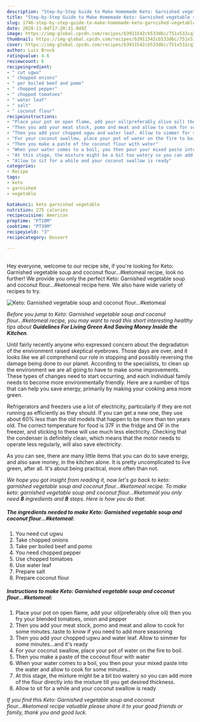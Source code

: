 ```yaml
---
description: "Step-by-Step Guide to Make Homemade Keto: Garnished vegetable soup and coconut flour...#ketomeal"
title: "Step-by-Step Guide to Make Homemade Keto: Garnished vegetable soup and coconut flour...#ketomeal"
slug: 1746-step-by-step-guide-to-make-homemade-keto-garnished-vegetable-soup-and-coconut-flourketomeal
date: 2020-11-04T17:20:31.049Z
image: https://img-global.cpcdn.com/recipes/b3911542cb533d6c/751x532cq70/keto-garnished-vegetable-soup-and-coconut-flourketomeal-recipe-main-photo.jpg
thumbnail: https://img-global.cpcdn.com/recipes/b3911542cb533d6c/751x532cq70/keto-garnished-vegetable-soup-and-coconut-flourketomeal-recipe-main-photo.jpg
cover: https://img-global.cpcdn.com/recipes/b3911542cb533d6c/751x532cq70/keto-garnished-vegetable-soup-and-coconut-flourketomeal-recipe-main-photo.jpg
author: Luis Brock
ratingvalue: 4.6
reviewcount: 6
recipeingredient:
- " cut ugwu"
- " chopped onions"
- " per boiled beef and pomo"
- " chopped pepper"
- " chopped tomatoes"
- " water leaf"
- " salt"
- " coconut flour"
recipeinstructions:
- "Place your pot on open flame, add your oil(preferably olive oil) then you fry your blended tomatoes, onion and pepper"
- "Then you add your meat stock, pomo and meat and allow to cook for some minutes..taste to know if you need to add more seasoning"
- "Then you add your chopped ugwu and water leaf. Allow to simmer for some minutes...and it&#39;s ready"
- "For your coconut swallow, place your pot of water on the fire to boil."
- "Then you make a paste of the coconut flour with water"
- "When your water comes to a boil, you then pour your mixed paste into the water and allow to cook for some minutes.."
- "At this stage, the mixture might be a bit too watery so you can add more of the flour directly into the mixture till you get desired thickness."
- "Allow to sit for a while and your coconut swallow is ready"
categories:
- Recipe
tags:
- keto
- garnished
- vegetable

katakunci: keto garnished vegetable 
nutrition: 275 calories
recipecuisine: American
preptime: "PT10M"
cooktime: "PT39M"
recipeyield: "3"
recipecategory: Dessert

---
```

<br>
Hey everyone, welcome to our recipe site, if you're looking for Keto: Garnished vegetable soup and coconut flour...#ketomeal recipe, look no further! We provide you only the perfect Keto: Garnished vegetable soup and coconut flour...#ketomeal recipe here. We also have wide variety of recipes to try.
<br>


![Keto: Garnished vegetable soup and coconut flour...#ketomeal](https://img-global.cpcdn.com/recipes/b3911542cb533d6c/751x532cq70/keto-garnished-vegetable-soup-and-coconut-flourketomeal-recipe-main-photo.jpg)

<i>Before you jump to Keto: Garnished vegetable soup and coconut flour...#ketomeal recipe, you may want to read this short interesting healthy tips about 
<strong>Guidelines For Living Green And Saving Money Inside the Kitchen</strong>.</i>
</br>

Until fairly recently anyone who expressed concern about the degradation of the environment raised skeptical eyebrows. Those days are over, and it looks like we all comprehend our role in stopping and possibly reversing the damage being done to our planet. According to the specialists, to clean up the environment we are all going to have to make some improvements. These types of changes need to start occurring, and each individual family needs to become more environmentally friendly. Here are a number of tips that can help you save energy, primarily by making your cooking area more green.

Refrigerators and freezers use a lot of electricity, particularly if they are not running as efficiently as they should. If you can get a new one, they use about 60% less than the old models that happen to be more than ten years old. The correct temperature for food is 37F in the fridge and 0F in the freezer, and sticking to these will use much less electricity. Checking that the condenser is definitely clean, which means that the motor needs to operate less regularly, will also save electricity.

As you can see, there are many little items that you can do to save energy, and also save money, in the kitchen alone. It is pretty uncomplicated to live green, after all. It's about being practical, more often than not.


<i>We hope you got insight from reading it, now let's go back to keto: garnished vegetable soup and coconut flour...#ketomeal recipe. To make keto: garnished vegetable soup and coconut flour...#ketomeal you only need <strong>8</strong> ingredients and <strong>8</strong> steps. Here is how you do that.
</i>

##### The ingredients needed to make Keto: Garnished vegetable soup and coconut flour...#ketomeal:

1. You need  cut ugwu
1. Take  chopped onions
1. Take  per boiled beef and pomo
1. You need  chopped pepper
1. Use  chopped tomatoes
1. Use  water leaf
1. Prepare  salt
1. Prepare  coconut flour


##### Instructions to make Keto: Garnished vegetable soup and coconut flour...#ketomeal:

1. Place your pot on open flame, add your oil(preferably olive oil) then you fry your blended tomatoes, onion and pepper
1. Then you add your meat stock, pomo and meat and allow to cook for some minutes..taste to know if you need to add more seasoning
1. Then you add your chopped ugwu and water leaf. Allow to simmer for some minutes...and it&#39;s ready
1. For your coconut swallow, place your pot of water on the fire to boil.
1. Then you make a paste of the coconut flour with water
1. When your water comes to a boil, you then pour your mixed paste into the water and allow to cook for some minutes..
1. At this stage, the mixture might be a bit too watery so you can add more of the flour directly into the mixture till you get desired thickness.
1. Allow to sit for a while and your coconut swallow is ready


<i>If you find this Keto: Garnished vegetable soup and coconut flour...#ketomeal recipe valuable please share it to your good friends or family, thank you and good luck.</i>
